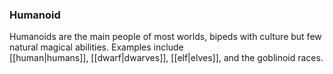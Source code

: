 ### Humanoid

Humanoids are the main people of most worlds, bipeds with culture but few natural magical abilities. Examples include [[human|humans]], [[dwarf|dwarves]], [[elf|elves]], and the goblinoid races.